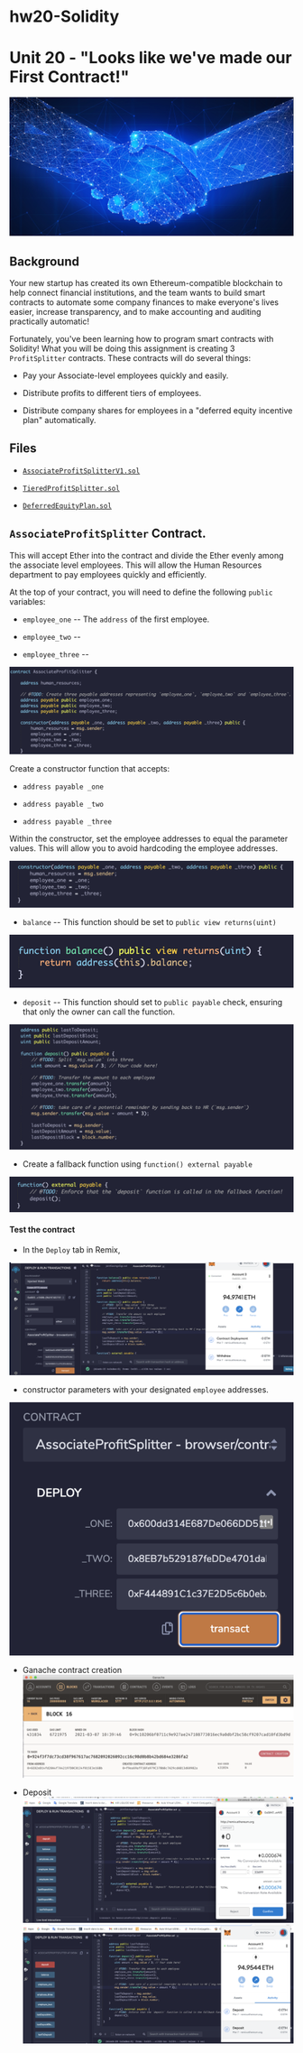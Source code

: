 
# hw20-Solidity

# Unit 20 - "Looks like we've made our First Contract!"

![contract](Images/smart-contract.png)

## Background

Your new startup has created its own Ethereum-compatible blockchain to help connect financial institutions, and the team wants to build smart contracts to automate some company finances to make everyone's lives easier, increase transparency, and to make accounting and auditing practically automatic!

Fortunately, you've been learning how to program smart contracts with Solidity! What you will be doing this assignment is creating 3 `ProfitSplitter` contracts. These contracts will do several things:

* Pay your Associate-level employees quickly and easily.

* Distribute profits to different tiers of employees.

* Distribute company shares for employees in a "deferred equity incentive plan" automatically.

## Files

* [`AssociateProfitSplitterV1.sol`](Code/AssociateProfitSplitterV1.sol) 

* [`TieredProfitSplitter.sol`](Starter-Code/TieredProfitSplitter.sol) 

* [`DeferredEquityPlan.sol`](Starter-Code/DeferredEquityPlan.sol) 


## `AssociateProfitSplitter` Contract. 
This will accept Ether into the contract and divide the Ether evenly among the associate level employees. This will allow the Human Resources department to pay employees quickly and efficiently.


At the top of your contract, you will need to define the following `public` variables:

* `employee_one` -- The `address` of the first employee. 

* `employee_two` -- 

* `employee_three` -- 

![addresses](Images/addresses.png)

Create a constructor function that accepts:

* `address payable _one`

* `address payable _two`

* `address payable _three`

Within the constructor, set the employee addresses to equal the parameter values. This will allow you to avoid hardcoding the employee addresses.

![constructor](Images/constructor.png)


* `balance` -- This function should be set to `public view returns(uint)`

![balance](Images/balance.png)

* `deposit` -- This function should set to `public payable` check, ensuring that only the owner can call the function.

![deposit](Images/deposit.png)

* Create a fallback function using `function() external payable`

![externalpayable](Images/external_payable.png)

#### Test the contract

* In the `Deploy` tab in Remix, 

![deploy](Images/deploy.png)


* constructor parameters with your designated `employee` addresses.

![addresses](Images/employees.png)

* Ganache contract creation
![ganache](Images/ganache_contract_creation.png)

* Deposit
![deposit](Images/deposit_e1.png)
![deposit](Images/deposit_e2.png)


